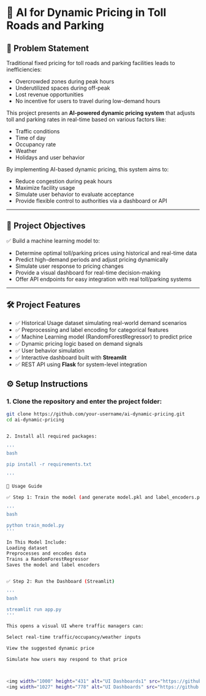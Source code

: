 # 🚗 AI for Dynamic Pricing in Toll Roads and Parking 

## 🧠 Problem Statement

Traditional fixed pricing for toll roads and parking facilities leads to inefficiencies:
- Overcrowded zones during peak hours
- Underutilized spaces during off-peak
- Lost revenue opportunities
- No incentive for users to travel during low-demand hours

This project presents an **AI-powered dynamic pricing system** that adjusts toll and parking rates in real-time based on various factors like:
- Traffic conditions
- Time of day
- Occupancy rate
- Weather
- Holidays and user behavior

By implementing AI-based dynamic pricing, this system aims to:
- Reduce congestion during peak hours
- Maximize facility usage
- Simulate user behavior to evaluate acceptance
- Provide flexible control to authorities via a dashboard or API

---

## 🎯 Project Objectives

✅ Build a machine learning model to:
- Determine optimal toll/parking prices using historical and real-time data  
- Predict high-demand periods and adjust pricing dynamically  
- Simulate user response to pricing changes  
- Provide a visual dashboard for real-time decision-making  
- Offer API endpoints for easy integration with real toll/parking systems  

---

## 🛠️ Project Features

- ✅ Historical Usage dataset simulating real-world demand scenarios  
- ✅ Preprocessing and label encoding for categorical features  
- ✅ Machine Learning model (RandomForestRegressor) to predict price  
- ✅ Dynamic pricing logic based on demand signals  
- ✅ User behavior simulation  
- ✅ Interactive dashboard built with **Streamlit**  
- ✅ REST API using **Flask** for system-level integration



## ⚙️ Setup Instructions

### 1. Clone the repository and enter the project folder:

```bash
git clone https://github.com/your-username/ai-dynamic-pricing.git
cd ai-dynamic-pricing


2. Install all required packages:

'''
bash

pip install -r requirements.txt

'''

🚀 Usage Guide

✅ Step 1: Train the model (and generate model.pkl and label_encoders.pkl)

'''
bash

python train_model.py
'''

In This Model Include:
Loading dataset
Preprocesses and encodes data
Trains a RandomForestRegressor
Saves the model and label encoders


✅ Step 2: Run the Dashboard (Streamlit)

'''
bash

streamlit run app.py
'''

This opens a visual UI where traffic managers can:

Select real-time traffic/occupancy/weather inputs

View the suggested dynamic price

Simulate how users may respond to that price



<img width="1000" height="431" alt="UI Dashboards1" src="https://github.com/user-attachments/assets/19bfcb83-3867-438a-a3c6-8809a24398ef" />
<img width="1027" height="778" alt="UI Dashboards" src="https://github.com/user-attachments/assets/154ac6d0-4a7f-40ab-9136-707c5f893f83" />










